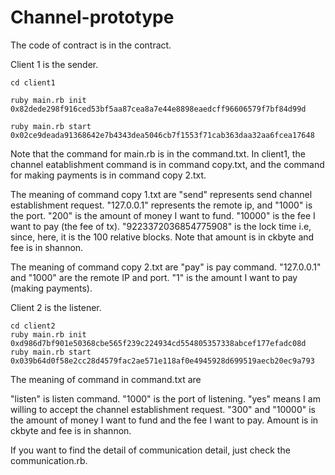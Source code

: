 # Channel-prototype

The code of contract is in the contract.

Client 1 is the sender.

```
cd client1

ruby main.rb init 0x82dede298f916ced53bf5aa87cea8a7e44e8898eaedcff96606579f7bf84d99d

ruby main.rb start 0x02ce9deada91368642e7b4343dea5046cb7f1553f71cab363daa32aa6fcea17648
```

Note that the command for main.rb is in the command.txt. In client1, the channel eatablishment command is in command copy.txt, and the command for making payments is in command copy 2.txt.

The meaning of command copy 1.txt are
"send" represents send channel establishment request.
"127.0.0.1" represents the remote ip, and "1000" is the port.
"200" is the amount of money I want to fund.
"10000" is the fee I want to pay (the fee of tx).
"9223372036854775908" is the lock time i.e, since, here, it is the 100 relative blocks.
Note that amount is in ckbyte and fee is in shannon.

The meaning of command copy 2.txt are
"pay" is pay command.
"127.0.0.1" and "1000" are the remote IP and port.
"1" is the amount I want to pay (making payments).

Client 2 is the listener.

```
cd client2
ruby main.rb init 0xd986d7bf901e50368cbe565f239c224934cd554805357338abcef177efadc08d
ruby main.rb start 0x039b64d0f58e2cc28d4579fac2ae571e118af0e4945928d699519aecb20ec9a793
```

The meaning of command in command.txt are

"listen" is listen command.
"1000" is the port of listening.
"yes" means I am willing to accept the channel establishment request.
"300" and "10000" is the amount of money I want to fund and the fee I want to pay. Amount is in ckbyte and fee is in shannon.

If you want to find the detail of communication detail, just check the communication.rb.